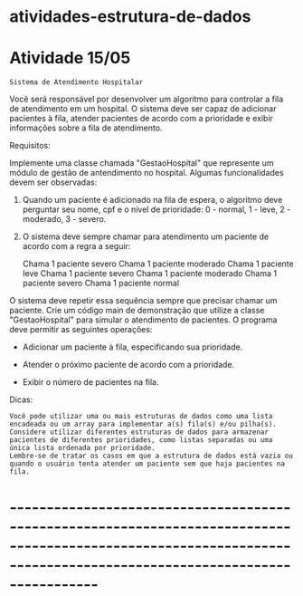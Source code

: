 # atividades-estrutura-de-dados

# Atividade 15/05
    Sistema de Atendimento Hospitalar

Você será responsável por desenvolver um algoritmo para controlar a fila de atendimento em um hospital. O sistema deve ser capaz de adicionar pacientes à fila, atender pacientes de acordo com a prioridade e exibir informações sobre a fila de atendimento.

Requisitos:

Implemente uma classe chamada "GestaoHospital" que represente um módulo de gestão de antendimento no hospital. Algumas funcionalidades devem ser observadas:

1. Quando um paciente é adicionado na fila de espera, o algoritmo deve perguntar seu nome, cpf e o nível de prioridade: 0 - normal, 1 - leve, 2 - moderado, 3 - severo.

2. O sistema deve sempre chamar para atendimento um paciente de acordo com a regra a seguir:

    Chama 1 paciente severo
    Chama 1 paciente moderado
    Chama 1 paciente leve
    Chama 1 paciente severo
    Chama 1 paciente moderado
    Chama 1 paciente severo
    Chama 1 paciente normal

O sistema deve repetir essa sequência sempre que precisar chamar um paciente. Crie um código main de demonstração que utilize a classe "GestaoHospital" para simular o atendimento de pacientes. O programa deve permitir as seguintes operações:

* Adicionar um paciente à fila, especificando sua prioridade.

* Atender o próximo paciente de acordo com a prioridade.

* Exibir o número de pacientes na fila.

Dicas:

    Você pode utilizar uma ou mais estruturas de dados como uma lista encadeada ou um array para implementar a(s) fila(s) e/ou pilha(s).
    Considere utilizar diferentes estruturas de dados para armazenar pacientes de diferentes prioridades, como listas separadas ou uma única lista ordenada por prioridade.
    Lembre-se de tratar os casos em que a estrutura de dados está vazia ou quando o usuário tenta atender um paciente sem que haja pacientes na fila.

# --------------------------------------------------------------------------------------------------------------------------------------------------------------------